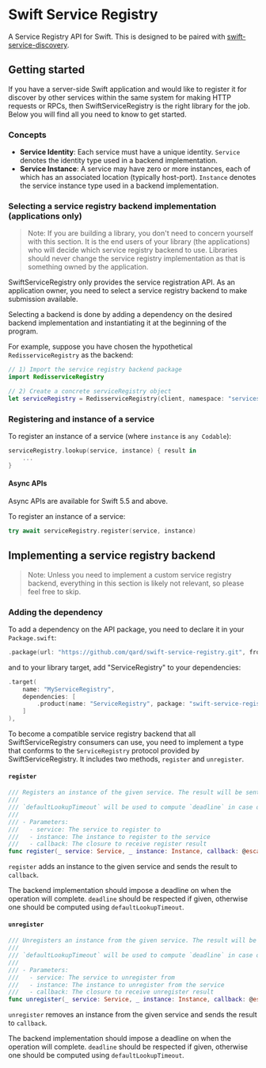 # Swift Service Registry

A Service Registry API for Swift. This is designed to be paired with
[swift-service-discovery](https://github.com/apple/swift-service-discovery).

## Getting started

If you have a server-side Swift application and would like to register it for discover by other services within the same system for making HTTP requests or RPCs, then SwiftServiceRegistry is the right library for the job. Below you will find all you need to know to get started.

### Concepts

- **Service Identity**: Each service must have a unique identity. `Service` denotes the identity type used in a backend implementation.
- **Service Instance**: A service may have zero or more instances, each of which has an associated location (typically host-port). `Instance` denotes the service instance type used in a backend implementation.

### Selecting a service registry backend implementation (applications only)

> Note: If you are building a library, you don't need to concern yourself with this section. It is the end users of your library (the applications) who will decide which service registry backend to use. Libraries should never change the service registry implementation as that is something owned by the application.

SwiftServiceRegistry only provides the service registration API. As an application owner, you need to select a service registry backend to make submission available.

Selecting a backend is done by adding a dependency on the desired backend implementation and instantiating it at the beginning of the program.

For example, suppose you have chosen the hypothetical `RedisserviceRegistry` as the backend:

```swift
// 1) Import the service registry backend package
import RedisserviceRegistry

// 2) Create a concrete serviceRegistry object
let serviceRegistry = RedisserviceRegistry(client, namespace: "services")
```

### Registering and instance of a service

To register an instance of a service (where `instance` is `any Codable`):

```swift
serviceRegistry.lookup(service, instance) { result in
    ...
}
```

#### Async APIs

Async APIs are available for Swift 5.5 and above.

To register an instance of a service:

```swift
try await serviceRegistry.register(service, instance)
```

## Implementing a service registry backend

> Note: Unless you need to implement a custom service registry backend, everything in this section is likely not relevant, so please feel free to skip.

### Adding the dependency

To add a dependency on the API package, you need to declare it in your `Package.swift`:

```swift
.package(url: "https://github.com/qard/swift-service-registry.git", from: "0.1.0"),
```

and to your library target, add "ServiceRegistry" to your dependencies:

```swift
.target(
    name: "MyServiceRegistry",
    dependencies: [
        .product(name: "ServiceRegistry", package: "swift-service-registry"),
    ]
),
```

To become a compatible service registry backend that all SwiftServiceRegistry consumers can use, you need to implement a type that conforms to the `ServiceRegistry` protocol provided by SwiftServiceRegistry. It includes two methods, `register` and `unregister`.

#### `register`

```swift
/// Registers an instance of the given service. The result will be sent to `callback`.
///
/// `defaultLookupTimeout` will be used to compute `deadline` in case one is not specified.
///
/// - Parameters:
///   - service: The service to register to
///   - instance: The instance to register to the service
///   - callback: The closure to receive register result
func register(_ service: Service, _ instance: Instance, callback: @escaping (Result<Void, Error>) -> Void)
```

`register` adds an instance to the given service and sends the result to `callback`.

The backend implementation should impose a deadline on when the operation will complete. `deadline` should be respected if given, otherwise one should be computed using `defaultLookupTimeout`.

#### `unregister`

```swift
/// Unregisters an instance from the given service. The result will be sent to `callback`.
///
/// `defaultLookupTimeout` will be used to compute `deadline` in case one is not specified.
///
/// - Parameters:
///   - service: The service to unregister from
///   - instance: The instance to unregister from the service
///   - callback: The closure to receive unregister result
func unregister(_ service: Service, _ instance: Instance, callback: @escaping (Result<Void, Error>) -> Void)
```

`unregister` removes an instance from the given service and sends the result to `callback`.

The backend implementation should impose a deadline on when the operation will complete. `deadline` should be respected if given, otherwise one should be computed using `defaultLookupTimeout`.
